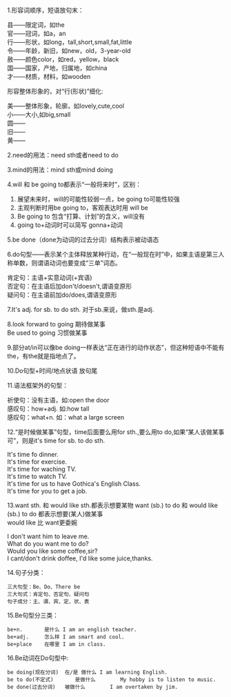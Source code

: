 1.形容词顺序，短语放句末：

  县——限定词，如the  
  官——冠词，如a，an  
  行——形状，如long，tall,short,small,fat,little  
  令——年龄，新旧，如new，old，3-year-old  
  赦——颜色color，如red，yellow，black  
  国——国家，产地，归属地，如china  
  才——材质，材料，如wooden  
  
形容整体形象的，对“行(形状)”细化:

  美——整体形象，轮廓，如lovely,cute,cool  
  小——大小,如big,small  
  圆——  
  旧——  
  黄——  

2.need的用法：need sth或者need to do

3.mind的用法：mind sth或mind doing

4.will 和 be going to都表示“一般将来时”，区别：

  1. 展望未来时，will的可能性较弱一点，be going to可能性较强  
  2. 主观判断时用be going to，客观表达时用 will be  
  3. Be going to 包含“打算、计划”的含义，will没有  
  4. going to+动词时可以简写 gonna+动词  

5.be done（done为动词的过去分词）结构表示被动语态

6.do句型——表示某个主体释放某种行动，在“一般现在时”中，如果主语是第三人称单数，则谓语动词也要变成“三单”词态。

  肯定句：主语+实意动词(+宾语)  
  否定句：在主语后加don't/doesn't,谓语变原形  
  疑问句：在主语前加do/does,谓语变原形  

7.It's adj. for sb. to do sth.     对于sb.来说，做sth.是adj.

8.look forward to going    期待做某事  
    Be used to going    习惯做某事
    
9.部分at/in可以像be doing一样表达“正在进行的动作状态”，但这种短语中不能有the，有the就是指地点了。

10.Do句型+时间/地点状语     放句尾

11.语法框架外的句型：

  祈使句：没有主语，如:open the door  
  感叹句：how+adj. 如:how tall  
  感叹句：what+n. 如：what a large screen
  
12.“是时候做某事”句型，time后面要么用for sth.,要么用to do,如果“某人该做某事可”，则是it's time for sb. to do sth.
  
  It's time fo dinner.  
  It's time for exercise.  
  It's time for waching TV.  
  It's time to watch TV.  
  It's time for us to have Gothica's English Class.  
  It's time for you to get a job.  
  
13.want sth. 和 would like sth.都表示想要某物
  want (sb.) to do 和 would like (sb.) to do 都表示想要(某人)做某事  
  would like 比 want更委婉  
  
  I don't want him to leave me.    
  What do you want me to do?  
  Would you like some coffee,sir?  
  I cant/don't drink doffee, I'd like some juice,thanks.

14.句子分类：

	三大句型：Be、Do、There be
	三大句式：肯定句、否定句、疑问句
	句子成分：主、谓、宾、定、状、表

15.Be句型分三类：

	be+n.		是什么	I am an english teacher.
	be+adj.		怎么样	I am smart and cool.
	be+place	在哪里	I am in class.

16.Be动词在Do句型中:

	be doing(现在分词)	在/是 做什么	I am learning English.
	be to do(不定式)		是做什么		My hobby is to listen to music.
	be done(过去分词)	被做什么		I am overtaken by jim.